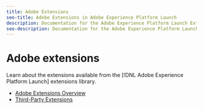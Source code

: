 ```yaml
---
title: Adobe Extensions
seo-title: Adobe Extensions in Adobe Experience Platform Launch
description: Documentation for the Adobe Experience Platform Launch Extensions provided by Adobe solutions.
seo-description: Documentation for the Adobe Experience Platform Launch Extensions provided by Adobe solutions.
---
```


# Adobe extensions

Learn about the extensions available from the [!DNL Adobe Experience Platform Launch] extensions library.

* [Adobe Extensions Overview](/help/extension-reference/web/overview.md)
* [Third-Party Extensions](/help/extension-reference/3rd-party-extensions.md)
